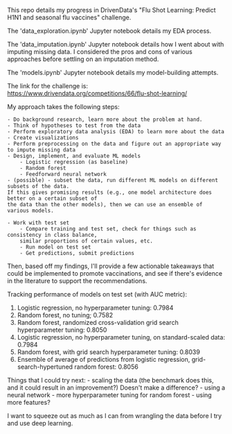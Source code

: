 This repo details my progress in DrivenData's "Flu Shot Learning: Predict H1N1 and seasonal flu vaccines" challenge. 

The 'data_exploration.ipynb' Jupyter notebook details my EDA process. 

The 'data_imputation.ipynb' Jupyter notebook details how I went about with imputing missing data. I considered the pros and cons of various approaches before settling on an imputation method. 

The 'models.ipynb' Jupyter notebook details my model-building attempts.

The link for the challenge is: https://www.drivendata.org/competitions/66/flu-shot-learning/

My approach takes the following steps:


	- Do background research, learn more about the problem at hand.
	- Think of hypotheses to test from the data
	- Perform exploratory data analysis (EDA) to learn more about the data
	- Create visualizations
	- Perform preprocessing on the data and figure out an appropriate way to impute missing data
	- Design, implement, and evaluate ML models
		- Logistic regression (as baseline)
		- Random forest
		- Feedforward neural network	
	- (possible) - subset the data, run different ML models on different subsets of the data. 
	If this gives promising results (e.g., one model architecture does better on a certain subset of 
	the data than the other models), then we can use an ensemble of various models.
	
	- Work with test set
		- Compare training and test set, check for things such as consistency in class balance, 
		similar proportions of certain values, etc.
		- Run model on test set
		- Get predictions, submit predictions
		
		
Then, based off my findings, I'll provide a few actionable takeaways that could be implemented to promote vaccinations, and see if there's evidence in the literature to support the recommendations.

Tracking performance of models on test set (with AUC metric):

1. Logistic regression, no hyperparameter tuning: 0.7984 
2. Random forest, no tuning; 0.7582
3. Random forest, randomized cross-validation grid search hyperparameter tuning: 0.8050
4. Logistic regression, no hyperparameter tuning, on standard-scaled data: 0.7984
5. Random forest, with grid search hyperparameter tuning: 0.8039
6. Ensemble of average of predictions from logistic regression, grid-search-hypertuned random forest: 0.8056

Things that I could try next:
	- scaling the data (the benchmark does this, and it could result in an improvement?)
		Doesn't make a difference?
	- using a neural network
	- more hyperparameter tuning for random forest
	- using more features?
	
I want to squeeze out as much as I can from wrangling the data before I try and use deep learning.